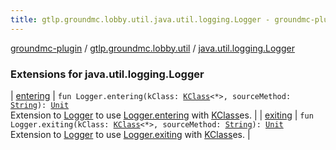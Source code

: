 ```yaml
---
title: gtlp.groundmc.lobby.util.java.util.logging.Logger - groundmc-plugin
---
```


[groundmc-plugin](../../index.html) / [gtlp.groundmc.lobby.util](../index.html) / [java.util.logging.Logger](.)

### Extensions for java.util.logging.Logger

| [entering](entering.html) | `fun Logger.entering(kClass: `[`KClass`](https://kotlinlang.org/api/latest/jvm/stdlib/kotlin.reflect/-k-class/index.html)`<*>, sourceMethod: `[`String`](https://kotlinlang.org/api/latest/jvm/stdlib/kotlin/-string/index.html)`): `[`Unit`](https://kotlinlang.org/api/latest/jvm/stdlib/kotlin/-unit/index.html)<br>Extension to [Logger](#) to use [Logger.entering](#) with [KClass](https://kotlinlang.org/api/latest/jvm/stdlib/kotlin.reflect/-k-class/index.html)es. |
| [exiting](exiting.html) | `fun Logger.exiting(kClass: `[`KClass`](https://kotlinlang.org/api/latest/jvm/stdlib/kotlin.reflect/-k-class/index.html)`<*>, sourceMethod: `[`String`](https://kotlinlang.org/api/latest/jvm/stdlib/kotlin/-string/index.html)`): `[`Unit`](https://kotlinlang.org/api/latest/jvm/stdlib/kotlin/-unit/index.html)<br>Extension to [Logger](#) to use [Logger.exiting](#) with [KClass](https://kotlinlang.org/api/latest/jvm/stdlib/kotlin.reflect/-k-class/index.html)es. |

